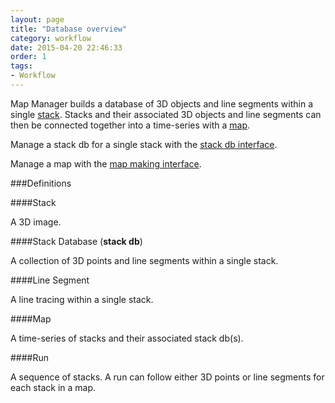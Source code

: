 ```yaml
---
layout: page
title: "Database overview"
category: workflow
date: 2015-04-20 22:46:33
order: 1
tags:
- Workflow
---
```


Map Manager builds a database of 3D objects and line segments within a single [stack][1]. Stacks and their associated 3D objects and line segments can then be connected together into a time-series with a [map][2].

Manage a stack db for a single stack with the [stack db interface][3].

Manage a map with the [map making interface][4].

###Definitions

####Stack

A 3D image.

####Stack Database (**stack db**)

A collection of 3D points and line segments within a single stack.

####Line Segment

A line tracing within a single stack.

####Map

A time-series of stacks and their associated stack db(s).

####Run

A sequence of stacks. A run can follow either 3D points or line segments for each stack in a map.

[1]: /mapmanager/stack/
[2]: /mapmanager/map-plot/
[3]: /mapmanager/annotating-a-stack/
[4]: /mapmanager/making-a-map/
